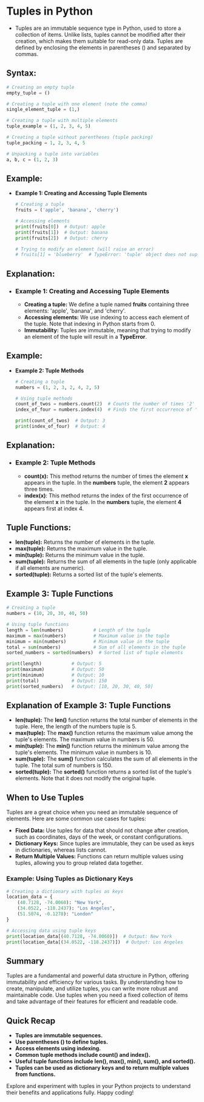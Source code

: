 # Tuples in Python

- Tuples are an immutable sequence type in Python, used to store a collection of items. Unlike lists, tuples cannot be modified after their creation, which makes them suitable for read-only data. Tuples are defined by enclosing the elements in parentheses () and separated by commas.

## Syntax:

  ```python
# Creating an empty tuple
empty_tuple = ()

# Creating a tuple with one element (note the comma)
single_element_tuple = (1,)

# Creating a tuple with multiple elements
tuple_example = (1, 2, 3, 4, 5)

# Creating a tuple without parentheses (tuple packing)
tuple_packing = 1, 2, 3, 4, 5

# Unpacking a tuple into variables
a, b, c = (1, 2, 3)

  ```
## Example:
- **Example 1: Creating and Accessing Tuple Elements**

  ```python
  # Creating a tuple
  fruits = ('apple', 'banana', 'cherry')

  # Accessing elements
  print(fruits[0])  # Output: apple
  print(fruits[1])  # Output: banana
  print(fruits[2])  # Output: cherry

  # Trying to modify an element (will raise an error)
  # fruits[1] = 'blueberry'  # TypeError: 'tuple' object does not support item assignment
  ```

## Explanation:
 - ### Example 1: Creating and Accessing Tuple Elements
    - **Creating a tuple:** We define a tuple named **fruits** containing three elements: 'apple', 'banana', and 'cherry'.
    - **Accessing elements:** We use indexing to access each element of the tuple. Note that indexing in Python starts from 0.
    - **Immutability:** Tuples are immutable, meaning that trying to modify an element of the tuple will result in a **TypeError**.

## Example:
- **Example 2: Tuple Methods**
  ```python
  # Creating a tuple
  numbers = (1, 2, 3, 2, 4, 2, 5)

  # Using tuple methods
  count_of_twos = numbers.count(2)  # Counts the number of times '2' appears in the tuple
  index_of_four = numbers.index(4)  # Finds the first occurrence of '4' in the tuple

  print(count_of_twos)  # Output: 3
  print(index_of_four)  # Output: 4
  ```

## Explanation:
 - ### Example 2: Tuple Methods
    - **count(x):** This method returns the number of times the element **x** appears in the tuple. In the **numbers** tuple, the element **2** appears three times.
    - **index(x)**: This method returns the index of the first occurrence of the element **x** in the tuple. In the **numbers** tuple, the element **4** appears first at index 4.

## Tuple Functions:
- **len(tuple):** Returns the number of elements in the tuple.
- **max(tuple):** Returns the maximum value in the tuple.
- **min(tuple):** Returns the minimum value in the tuple.
- **sum(tuple):** Returns the sum of all elements in the tuple (only applicable if all elements are numeric).
- **sorted(tuple):** Returns a sorted list of the tuple's elements.

## Example 3: Tuple Functions

  ```python
  # Creating a tuple
  numbers = (10, 20, 30, 40, 50)

  # Using tuple functions
  length = len(numbers)           # Length of the tuple
  maximum = max(numbers)          # Maximum value in the tuple
  minimum = min(numbers)          # Minimum value in the tuple
  total = sum(numbers)            # Sum of all elements in the tuple
  sorted_numbers = sorted(numbers)  # Sorted list of tuple elements

  print(length)           # Output: 5
  print(maximum)          # Output: 50
  print(minimum)          # Output: 10
  print(total)            # Output: 150
  print(sorted_numbers)   # Output: [10, 20, 30, 40, 50]
  ```

## Explanation of Example 3: Tuple Functions
- **len(tuple):** The **len()** function returns the total number of elements in the tuple. Here, the length of the numbers tuple is 5.
- **max(tuple):** The **max()** function returns the maximum value among the tuple's elements. The maximum value in numbers is 50.
- **min(tuple):** The **min()** function returns the minimum value among the tuple's elements. The minimum value in numbers is 10.
- **sum(tuple):** The **sum()** function calculates the sum of all elements in the tuple. The total sum of numbers is 150.
- **sorted(tuple):** The **sorted()** function returns a sorted list of the tuple's elements. Note that it does not modify the original tuple.

## When to Use Tuples
Tuples are a great choice when you need an immutable sequence of elements. Here are some common use cases for tuples:

- **Fixed Data:** Use tuples for data that should not change after creation, such as coordinates, days of the week, or constant configurations.
- **Dictionary Keys:** Since tuples are immutable, they can be used as keys in dictionaries, whereas lists cannot.
- **Return Multiple Values:** Functions can return multiple values using tuples, allowing you to group related data together.

### Example: Using Tuples as Dictionary Keys
  ```python
  # Creating a dictionary with tuples as keys
  location_data = {
      (40.7128, -74.0060): "New York",
      (34.0522, -118.2437): "Los Angeles",
      (51.5074, -0.1278): "London"
  }

  # Accessing data using tuple keys
  print(location_data[(40.7128, -74.0060)])  # Output: New York
  print(location_data[(34.0522, -118.2437)])  # Output: Los Angeles
  ```

## Summary
Tuples are a fundamental and powerful data structure in Python, offering immutability and efficiency for various tasks. By understanding how to create, manipulate, and utilize tuples, you can write more robust and maintainable code. Use tuples when you need a fixed collection of items and take advantage of their features for efficient and readable code.

## Quick Recap
- **Tuples are immutable sequences.**
- **Use parentheses () to define tuples.**
- **Access elements using indexing.**
- **Common tuple methods include count() and index().**
- **Useful tuple functions include len(), max(), min(), sum(), and sorted().**
- **Tuples can be used as dictionary keys and to return multiple values from functions.**

Explore and experiment with tuples in your Python projects to understand their benefits and applications fully. Happy coding!